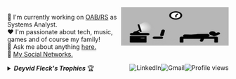 <a href="#">
    <img src="https://github.com/DeyvidFleck/DeyvidFleck/blob/master/days.gif" title="day++" width="245px" height="88" align="right" alt="Routine">
</a>

:department_store: I'm currently working on <a href="https://www.oabrs.org.br/">OAB/RS</a> as Systems Analyst.
<br />
:heart: I'm passionate about tech, music, games and of course my family!
<br />
:speech_balloon: Ask me about anything <a href="https://github.com/DeyvidFleck/DeyvidFleck/issues">here.</a>
<br />
:link: <a href="https://linktr.ee/deyvidfleck">My Social Networks.</a>

<img src="https://komarev.com/ghpvc/?username=deyvidfleck&label=Profile%20views&color=0e75b6&style=flat-square&color=yellow" title="Profile views" align="right" alt="Profile views" />

<a href="mailto:deyvidwenzel@gmail.com">
    <img src="https://img.shields.io/badge/-Gmail-c14438?style=flat-square&logo=Gmail&logoColor=white" title="Send me an email" align="right" alt="Gmail">
</a>

<a href="https://br.linkedin.com/in/deyvid-wenzel-fleck-a0a256a2">
    <img src="https://img.shields.io/badge/-LinkedIn-blue?style=flat-square&logo=Linkedin&logoColor=white" title="My Social Network" align="right" alt="LinkedIn">
</a>

<details title="Deyvid Fleck's Trophies">
    <br />
    <summary align="left"><strong><i>Deyvid Fleck's Trophies</i></strong> 🏆</summary>
    <p align="center">
        <img 
             src="https://github-profile-trophy.vercel.app/?username=DeyvidFleck&column=4&theme=gruvbox&margin-w=4&margin-h=4&no-frame=true" 
             width="60%"
             title="Deyvid Fleck's Trophies"
        />
    </p>
    <p align="center">
      <a href="https://github.com/DeyvidFleck/DeyvidFleck/issues">
        <img src="https://img.shields.io/github/issues/DeyvidFleck/DeyvidFleck" title="issues" alt="issues" /> 
      </a>
      <a href="https://github.com/DeyvidFleck/DeyvidFleck/network/members">
        <img src="https://img.shields.io/github/forks/DeyvidFleck/DeyvidFleck" title="forks" alt="forks" /> 
      </a>
      <a href="https://github.com/DeyvidFleck/DeyvidFleck/stargazers">
        <img src="https://img.shields.io/github/stars/DeyvidFleck/DeyvidFleck" title="stars" alt="stars" /> 
      </a>
       <a href="https://github.com/DeyvidFleck/DeyvidFleck/blob/master/LICENSE">
        <img src="https://img.shields.io/github/license/DeyvidFleck/DeyvidFleck" title="license" alt="license" /> 
      </a>
    </p>
</details>
